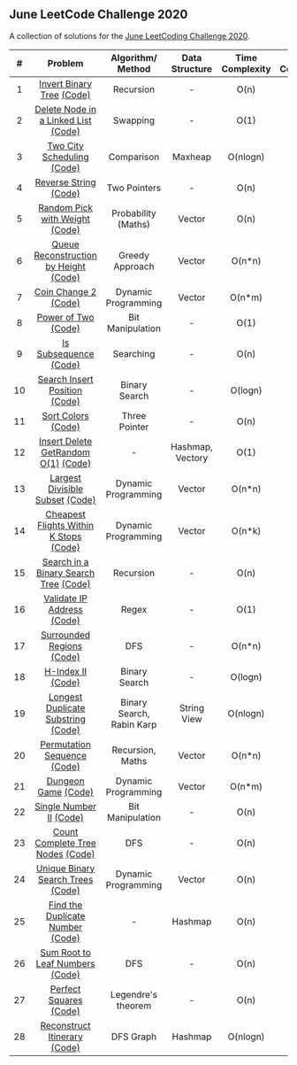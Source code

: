 ## June LeetCode Challenge 2020

A collection of solutions for the [June LeetCoding Challenge 2020](https://leetcode.com/explore/challenge/card/june-leetcoding-challenge/).

| # | Problem | Algorithm/ Method | Data Structure | Time Complexity | Space Complexity |  Difficulty |
|:-:|:-:|:-:|:-:|:-:|:-:|:-:|
| 1 | [Invert Binary Tree](https://leetcode.com/explore/challenge/card/june-leetcoding-challenge/539/week-1-june-1st-june-7th/3347/)  [(Code)](https://github.com/dikshagoyal26/LeetCode-Solutions/blob/master/june-leetcode-challenge/day1_invert_binary_tree.cpp)| Recursion | - | O(n) | O(1) | Easy |
| 2 | [Delete Node in a Linked List](https://leetcode.com/explore/challenge/card/june-leetcoding-challenge/539/week-1-june-1st-june-7th/3348/)  [(Code)](https://github.com/dikshagoyal26/LeetCode-Solutions/blob/master/june-leetcode-challenge/day2_delete_node_in_a_linked_list.cpp)| Swapping | - | O(1) | O(1) | Easy |
| 3 | [Two City Scheduling](https://leetcode.com/explore/challenge/card/june-leetcoding-challenge/539/week-1-june-1st-june-7th/3349/)  [(Code)](https://github.com/dikshagoyal26/LeetCode-Solutions/blob/master/june-leetcode-challenge/day3_two_city_scheduling.cpp)| Comparison | Maxheap | O(nlogn) | O(n) | Easy |
| 4 | [Reverse String](https://leetcode.com/explore/challenge/card/june-leetcoding-challenge/539/week-1-june-1st-june-7th/3350/)  [(Code)](https://github.com/dikshagoyal26/LeetCode-Solutions/blob/master/june-leetcode-challenge/day4_reverse_string.cpp)| Two Pointers | - | O(n) | O(1) | Easy |
| 5 | [Random Pick with Weight](https://leetcode.com/explore/challenge/card/june-leetcoding-challenge/539/week-1-june-1st-june-7th/3351/)  [(Code)](https://github.com/dikshagoyal26/LeetCode-Solutions/blob/master/june-leetcode-challenge/day5_random_pick_with_weight.cpp)| Probability (Maths) | Vector | O(n) | O(n) | Medium |
| 6 | [Queue Reconstruction by Height](https://leetcode.com/explore/challenge/card/june-leetcoding-challenge/539/week-1-june-1st-june-7th/3352/)  [(Code)](https://github.com/dikshagoyal26/LeetCode-Solutions/blob/master/june-leetcode-challenge/day6_queue_reconstruction_by_height.cpp)| Greedy Approach | Vector | O(n*n) | O(n) | Medium |
| 7 | [Coin Change 2](https://leetcode.com/explore/challenge/card/june-leetcoding-challenge/539/week-1-june-1st-june-7th/3353/)  [(Code)](https://github.com/dikshagoyal26/LeetCode-Solutions/blob/master/june-leetcode-challenge/day7_coin_change_2.cpp)| Dynamic Programming | Vector | O(n*m) | O(n) | Medium |
| 8 | [Power of Two](https://leetcode.com/explore/challenge/card/june-leetcoding-challenge/540/week-2-june-8th-june-14th/3354/)  [(Code)](https://github.com/dikshagoyal26/LeetCode-Solutions/blob/master/june-leetcode-challenge/day8_power_of_2.cpp)| Bit Manipulation | - | O(1) | O(1) | Easy |
| 9 | [Is Subsequence](https://leetcode.com/explore/challenge/card/june-leetcoding-challenge/540/week-2-june-8th-june-14th/3355/)  [(Code)](https://github.com/dikshagoyal26/LeetCode-Solutions/blob/master/june-leetcode-challenge/day9_is_subsequence.cpp)| Searching | - | O(n) | O(1) | Easy |
| 10 | [Search Insert Position](https://leetcode.com/explore/challenge/card/june-leetcoding-challenge/540/week-2-june-8th-june-14th/3356/)  [(Code)](https://github.com/dikshagoyal26/LeetCode-Solutions/blob/master/june-leetcode-challenge/day10_search_insert_position.cpp)| Binary Search | - | O(logn) | O(1) | Easy |
| 11 | [Sort Colors](https://leetcode.com/explore/challenge/card/june-leetcoding-challenge/540/week-2-june-8th-june-14th/3357/)  [(Code)](https://github.com/dikshagoyal26/LeetCode-Solutions/blob/master/june-leetcode-challenge/day11_sort_colors.cpp)| Three Pointer | - | O(n) | O(1) | Easy |
| 12 | [Insert Delete GetRandom O(1)](https://leetcode.com/explore/challenge/card/june-leetcoding-challenge/540/week-2-june-8th-june-14th/3358/)  [(Code)](https://github.com/dikshagoyal26/LeetCode-Solutions/blob/master/june-leetcode-challenge/day12_insert_delete_getRandom_O(1).cpp)| - | Hashmap, Vectory | O(1) | O(n) | Medium |
| 13 | [Largest Divisible Subset](https://leetcode.com/explore/challenge/card/june-leetcoding-challenge/540/week-2-june-8th-june-14th/3359/)  [(Code)](https://github.com/dikshagoyal26/LeetCode-Solutions/blob/master/june-leetcode-challenge/day13_largest_divisible_subset.cpp)| Dynamic Programming | Vector | O(n*n) | O(n) | Medium |
| 14 | [Cheapest Flights Within K Stops](https://leetcode.com/explore/challenge/card/june-leetcoding-challenge/540/week-2-june-8th-june-14th/3360/)  [(Code)](https://github.com/dikshagoyal26/LeetCode-Solutions/blob/master/june-leetcode-challenge/day14_cheapest_flights_within_k_stops.cpp)| Dynamic Programming | Vector | O(n*k) | O(n*k) | Medium |
| 15 | [Search in a Binary Search Tree](https://leetcode.com/explore/challenge/card/june-leetcoding-challenge/541/week-3-june-15th-june-21st/3361/)  [(Code)](https://github.com/dikshagoyal26/LeetCode-Solutions/blob/master/june-leetcode-challenge/day15_search_in_binary_search_tree.cpp)| Recursion | - | O(n) | O(1) | Easy |
| 16 | [Validate IP Address](https://leetcode.com/explore/challenge/card/june-leetcoding-challenge/541/week-3-june-15th-june-21st/3362/)  [(Code)](https://github.com/dikshagoyal26/LeetCode-Solutions/blob/master/june-leetcode-challenge/day16_validate_ip_address.cpp)| Regex | - | O(1) | O(1) | Medium |
| 17 | [Surrounded Regions](https://leetcode.com/explore/challenge/card/june-leetcoding-challenge/541/week-3-june-15th-june-21st/3363/)  [(Code)](https://github.com/dikshagoyal26/LeetCode-Solutions/blob/master/june-leetcode-challenge/day17_surrounded_regions.cpp)| DFS | - | O(n*n) | O(1) | Medium |
| 18 | [H-Index II](https://leetcode.com/explore/challenge/card/june-leetcoding-challenge/541/week-3-june-15th-june-21st/3364/)  [(Code)](https://github.com/dikshagoyal26/LeetCode-Solutions/blob/master/june-leetcode-challenge/day18_h_index_II.cpp)| Binary Search | - | O(logn) | O(1) | Medium |
| 19 | [Longest Duplicate Substring](https://leetcode.com/explore/challenge/card/june-leetcoding-challenge/541/week-3-june-15th-june-21st/3365/)  [(Code)](https://github.com/dikshagoyal26/LeetCode-Solutions/blob/master/june-leetcode-challenge/day19_longest_duplicate_substring.cpp)| Binary Search, Rabin Karp | String View | O(nlogn) | O(n) | Hard |
| 20 | [Permutation Sequence](https://leetcode.com/explore/challenge/card/june-leetcoding-challenge/541/week-3-june-15th-june-21st/3366/)  [(Code)](https://github.com/dikshagoyal26/LeetCode-Solutions/blob/master/june-leetcode-challenge/day20_permutation_sequence.cpp)| Recursion, Maths | Vector | O(n*n) | O(n) | Medium |
| 21 | [Dungeon Game](https://leetcode.com/explore/challenge/card/june-leetcoding-challenge/541/week-3-june-15th-june-21st/3367/)  [(Code)](https://github.com/dikshagoyal26/LeetCode-Solutions/blob/master/june-leetcode-challenge/day21_dungeon_game.cpp)| Dynamic Programming | Vector | O(n*m) | O(n*m) | Hard |
| 22 | [Single Number II](https://leetcode.com/explore/challenge/card/june-leetcoding-challenge/542/week-4-june-22nd-june-28th/3368/)  [(Code)](https://github.com/dikshagoyal26/LeetCode-Solutions/blob/master/june-leetcode-challenge/day22_single_number_II.cpp)| Bit Manipulation | - | O(n) | O(1) | Medium |
| 23 | [Count Complete Tree Nodes](https://leetcode.com/explore/challenge/card/june-leetcoding-challenge/542/week-4-june-22nd-june-28th/3369/)  [(Code)](https://github.com/dikshagoyal26/LeetCode-Solutions/blob/master/june-leetcode-challenge/day23_count_complete_tree_nodes.cpp)| DFS | - | O(n) | O(1) | Easy |
| 24 | [Unique Binary Search Trees](https://leetcode.com/explore/challenge/card/june-leetcoding-challenge/542/week-4-june-22nd-june-28th/3370/)  [(Code)](https://github.com/dikshagoyal26/LeetCode-Solutions/blob/master/june-leetcode-challenge/day24_unique_binary_search_trees.cpp)| Dynamic Programming | Vector | O(n) | O(n) | Medium |
| 25 | [Find the Duplicate Number](https://leetcode.com/explore/challenge/card/june-leetcoding-challenge/542/week-4-june-22nd-june-28th/3371/)  [(Code)](https://github.com/dikshagoyal26/LeetCode-Solutions/blob/master/june-leetcode-challenge/day25_find_the_duplicate_number.cpp)| - | Hashmap | O(n) | O(n) | Medium |
| 26 | [Sum Root to Leaf Numbers](https://leetcode.com/explore/challenge/card/june-leetcoding-challenge/542/week-4-june-22nd-june-28th/3372/)  [(Code)](https://github.com/dikshagoyal26/LeetCode-Solutions/blob/master/june-leetcode-challenge/day26_sum_root_to_leaf_numbers.cpp)| DFS | - | O(n) | O(1) | Medium |
| 27 | [Perfect Squares](https://leetcode.com/explore/challenge/card/june-leetcoding-challenge/542/week-4-june-22nd-june-28th/3373/)  [(Code)](https://github.com/dikshagoyal26/LeetCode-Solutions/blob/master/june-leetcode-challenge/day27_perfect_squares.cpp)| Legendre's theorem | - | O(n) | O(1) | Medium |
| 28 | [Reconstruct Itinerary](https://leetcode.com/explore/challenge/card/june-leetcoding-challenge/542/week-4-june-22nd-june-28th/3374/)  [(Code)](https://github.com/dikshagoyal26/LeetCode-Solutions/blob/master/june-leetcode-challenge/day28_reconstruct_itinerary.cpp)| DFS Graph | Hashmap | O(nlogn) | O(n) | Medium |